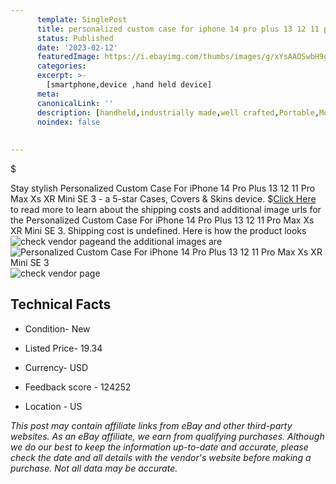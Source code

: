 ```yaml
---
      template: SinglePost
      title: personalized custom case for iphone 14 pro plus 13 12 11 pro max xs xr mini se 3
      status: Published
      date: '2023-02-12'
      featuredImage: https://i.ebayimg.com/thumbs/images/g/xYsAAOSwbH9gCHyi/s-l225.jpg
      categories: 
      excerpt: >-
        [smartphone,device ,hand held device]
      meta:
      canonicalLink: ''
      description: [handheld,industrially made,well crafted,Portable,Mobile,Compact,Convenient,Lightweight,Maneuverable,Man-portable,Miniature,Carriable,Hand-held,Light,Holdable,Transportable,Mobile device,Pocket-sized,On-the-go,Wireless,Cordless,Compact size,Convenient size, smartphone,device ,hand held device]
      noindex: false
      
        
---
```

$

Stay stylish Personalized Custom Case For iPhone 14 Pro Plus 13 12 11 Pro Max Xs XR Mini SE 3 - a 5-star Cases, Covers & Skins device.
$[Click Here](https://www.ebay.com/itm/333259509402?hash=item4d97d08e9a%3Ag%3AxYsAAOSwbH9gCHyi&mkevt=1&mkcid=1&mkrid=711-53200-19255-0&campid=%253CePNCampaignId%253E&customid=%253CreferenceId%253E&toolid=10049) to read more to learn about the shipping costs and additional image urls for the Personalized Custom Case For iPhone 14 Pro Plus 13 12 11 Pro Max Xs XR Mini SE 3. Shipping cost is undefined. Here is how the product looks ![check vendor page](https://i.ebayimg.com/thumbs/images/g/xYsAAOSwbH9gCHyi/s-l225.jpg)and the additional images are![Personalized Custom Case For iPhone 14 Pro Plus 13 12 11 Pro Max Xs XR Mini SE 3](https://i.ebayimg.com/images/g/xYsAAOSwbH9gCHyi/s-l1200.jpg)![check vendor page](https://origin-galleryplus.ebayimg.com/ws/web/333259509402_2_0_1/225x225.jpg,https://origin-galleryplus.ebayimg.com/ws/web/333259509402_3_0_1/225x225.jpg,https://origin-galleryplus.ebayimg.com/ws/web/333259509402_4_0_1/225x225.jpg,https://origin-galleryplus.ebayimg.com/ws/web/333259509402_5_0_1/225x225.jpg,https://origin-galleryplus.ebayimg.com/ws/web/333259509402_6_0_1/225x225.jpg,https://origin-galleryplus.ebayimg.com/ws/web/333259509402_7_0_1/225x225.jpg,https://origin-galleryplus.ebayimg.com/ws/web/333259509402_8_0_1/225x225.jpg,https://origin-galleryplus.ebayimg.com/ws/web/333259509402_9_0_1/225x225.jpg)



 ## Technical Facts 



     
      

 - Condition- New 


      

 - Listed Price- 19.34 


      

 - Currency- USD 


      

 - Feedback score - 124252 


      

 - Location - US 


      
      

 *_This post may contain affiliate links from eBay and other third-party websites. As an eBay affiliate, we earn from qualifying purchases. Although we do our best to keep the information up-to-date and accurate, please check the date and all details with the vendor's website before making a purchase. Not all data may be accurate._*






